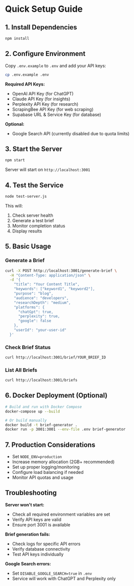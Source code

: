 # Quick Setup Guide

## 1. Install Dependencies

```bash
npm install
```

## 2. Configure Environment

Copy `.env.example` to `.env` and add your API keys:

```bash
cp .env.example .env
```

**Required API Keys:**
- OpenAI API Key (for ChatGPT)
- Claude API Key (for insights)
- Perplexity API Key (for research)
- ScrapingBee API Key (for web scraping)
- Supabase URL & Service Key (for database)

**Optional:**
- Google Search API (currently disabled due to quota limits)

## 3. Start the Server

```bash
npm start
```

Server will start on `http://localhost:3001`

## 4. Test the Service

```bash
node test-server.js
```

This will:
1. Check server health
2. Generate a test brief
3. Monitor completion status
4. Display results

## 5. Basic Usage

### Generate a Brief

```bash
curl -X POST http://localhost:3001/generate-brief \
  -H "Content-Type: application/json" \
  -d '{
    "title": "Your Content Title",
    "keywords": ["keyword1", "keyword2"],
    "purpose": "blog",
    "audience": "developers",
    "researchDepth": "medium",
    "platforms": {
      "chatGpt": true,
      "perplexity": true,
      "google": false
    },
    "userId": "your-user-id"
  }'
```

### Check Brief Status

```bash
curl http://localhost:3001/brief/YOUR_BRIEF_ID
```

### List All Briefs

```bash
curl http://localhost:3001/briefs
```

## 6. Docker Deployment (Optional)

```bash
# Build and run with Docker Compose
docker-compose up --build

# Or build manually
docker build -t brief-generator .
docker run -p 3001:3001 --env-file .env brief-generator
```

## 7. Production Considerations

- Set `NODE_ENV=production`
- Increase memory allocation (2GB+ recommended)
- Set up proper logging/monitoring
- Configure load balancing if needed
- Monitor API quotas and usage

## Troubleshooting

**Server won't start:**
- Check all required environment variables are set
- Verify API keys are valid
- Ensure port 3001 is available

**Brief generation fails:**
- Check logs for specific API errors
- Verify database connectivity
- Test API keys individually

**Google Search errors:**
- Set `DISABLE_GOOGLE_SEARCH=true` in `.env`
- Service will work with ChatGPT and Perplexity only